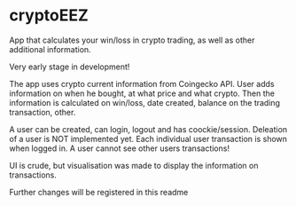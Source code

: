 # cryptoEEZ
App that calculates your win/loss in crypto trading, as well as other additional information.

Very early stage in development!

The app uses crypto current information from Coingecko API. User adds information on when he bought, at what price and what crypto. Then the information is calculated on win/loss, date created, balance on the trading transaction, other.

A user can be created, can login, logout and has coockie/session. Deleation of a user is NOT implemented yet. Each individual user transaction is shown when logged in. A user cannot see other users transactions!

UI is crude, but visualisation was made to display the information on transactions.

Further changes will be registered in this readme
